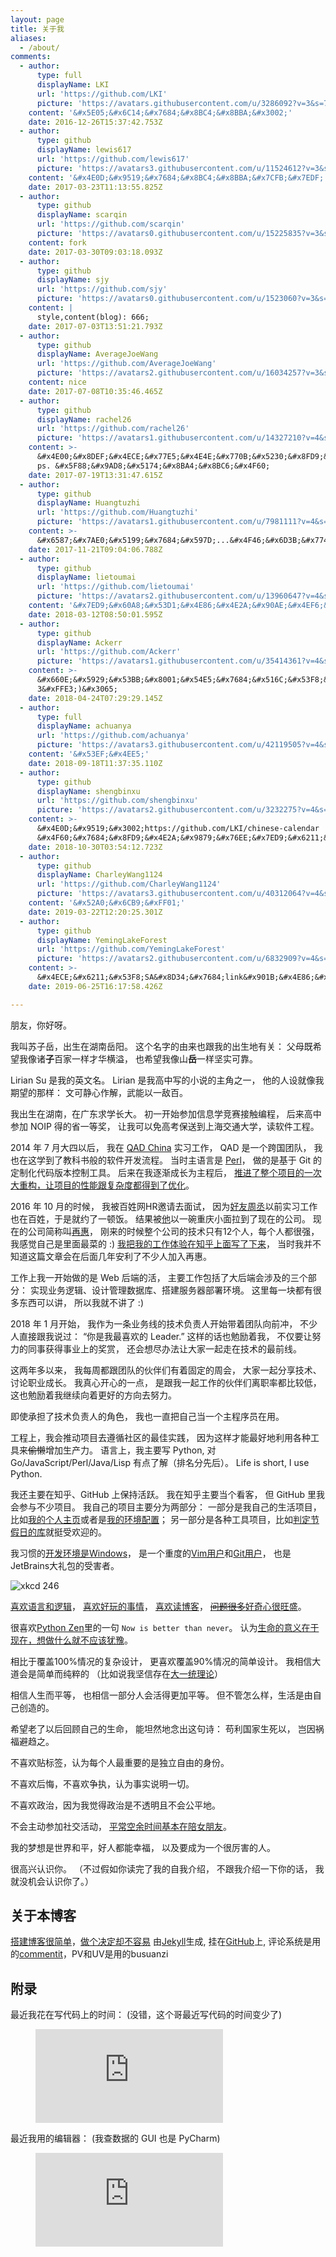 ```yaml
---
layout: page
title: 关于我
aliases:
  - /about/
comments:
  - author:
      type: full
      displayName: LKI
      url: 'https://github.com/LKI'
      picture: 'https://avatars.githubusercontent.com/u/3286092?v=3&s=73'
    content: '&#x5E05;&#x6C14;&#x7684;&#x8BC4;&#x8BBA;&#x3002;'
    date: 2016-12-26T15:37:42.753Z
  - author:
      type: github
      displayName: lewis617
      url: 'https://github.com/lewis617'
      picture: 'https://avatars3.githubusercontent.com/u/11524612?v=3&s=73'
    content: '&#x4E0D;&#x9519;&#x7684;&#x8BC4;&#x8BBA;&#x7CFB;&#x7EDF;'
    date: 2017-03-23T11:13:55.825Z
  - author:
      type: github
      displayName: scarqin
      url: 'https://github.com/scarqin'
      picture: 'https://avatars0.githubusercontent.com/u/15225835?v=3&s=73'
    content: fork
    date: 2017-03-30T09:03:18.093Z
  - author:
      type: github
      displayName: sjy
      url: 'https://github.com/sjy'
      picture: 'https://avatars0.githubusercontent.com/u/1523060?v=3&s=73'
    content: |
      style,content(blog): 666;
    date: 2017-07-03T13:51:21.793Z
  - author:
      type: github
      displayName: AverageJoeWang
      url: 'https://github.com/AverageJoeWang'
      picture: 'https://avatars2.githubusercontent.com/u/16034257?v=3&s=73'
    content: nice
    date: 2017-07-08T10:35:46.465Z
  - author:
      type: github
      displayName: rachel26
      url: 'https://github.com/rachel26'
      picture: 'https://avatars1.githubusercontent.com/u/14327210?v=4&s=73'
    content: >-
      &#x4E00;&#x8DEF;&#x4ECE;&#x77E5;&#x4E4E;&#x770B;&#x5230;&#x8FD9;&#x91CC;&#x3002;&#x5F88;&#x559C;&#x6B22;&#x4F60;&#x7684;&#x535A;&#x5BA2;~
      ps. &#x5F88;&#x9AD8;&#x5174;&#x8BA4;&#x8BC6;&#x4F60;
    date: 2017-07-19T13:31:47.615Z
  - author:
      type: github
      displayName: Huangtuzhi
      url: 'https://github.com/Huangtuzhi'
      picture: 'https://avatars1.githubusercontent.com/u/7981111?v=4&s=73'
    content: >-
      &#x6587;&#x7AE0;&#x5199;&#x7684;&#x597D;...&#x4F46;&#x6D3B;&#x7740;&#x4E5F;&#x5F88;&#x597D;
    date: 2017-11-21T09:04:06.788Z
  - author:
      type: github
      displayName: lietoumai
      url: 'https://github.com/lietoumai'
      picture: 'https://avatars2.githubusercontent.com/u/13960647?v=4&s=73'
    content: '&#x7ED9;&#x60A8;&#x53D1;&#x4E86;&#x4E2A;&#x90AE;&#x4EF6;&#xFF0C;gmail'
    date: 2018-03-12T08:50:01.595Z
  - author:
      type: github
      displayName: Ackerr
      url: 'https://github.com/Ackerr'
      picture: 'https://avatars1.githubusercontent.com/u/35414361?v=4&s=73'
    content: >-
      &#x660E;&#x5929;&#x53BB;&#x8001;&#x54E5;&#x7684;&#x516C;&#x53F8;&#x9762;&#x8BD5;&#x5B9E;&#x4E60;&#xFF0C;&#x4ECE;&#x77E5;&#x4E4E;&#x8FC7;&#x6765;&#xFF0C;&#x89C9;&#x5F97;&#x8001;&#x54E5;&#x975E;&#x5E38;&#x6709;&#x610F;&#x601D;&#xFF0C;&#x5E0C;&#x671B;&#x660E;&#x5929;&#x987A;&#x5229;&#xFF0C;&#x6765;&#x5438;&#x70B9;&#x8FD0;&#x6C14;&#x3002;(&#x3065;&#xFFE3;
      3&#xFFE3;)&#x3065;
    date: 2018-04-24T07:29:29.145Z
  - author:
      type: full
      displayName: achuanya
      url: 'https://github.com/achuanya'
      picture: 'https://avatars3.githubusercontent.com/u/42119505?v=4&s=73'
    content: '&#x53EF;&#x4EE5;'
    date: 2018-09-18T11:37:35.110Z
  - author:
      type: github
      displayName: shengbinxu
      url: 'https://github.com/shengbinxu'
      picture: 'https://avatars2.githubusercontent.com/u/3232275?v=4&s=73'
    content: >-
      &#x4E0D;&#x9519;&#x3002;https://github.com/LKI/chinese-calendar
      &#x4F60;&#x7684;&#x8FD9;&#x4E2A;&#x9879;&#x76EE;&#x7ED9;&#x6211;&#x7684;&#x5DE5;&#x4F5C;&#x5E26;&#x6765;&#x4E86;&#x633A;&#x5927;&#x7684;&#x5E2E;&#x52A9;
    date: 2018-10-30T03:54:12.723Z
  - author:
      type: github
      displayName: CharleyWang1124
      url: 'https://github.com/CharleyWang1124'
      picture: 'https://avatars3.githubusercontent.com/u/40312064?v=4&s=73'
    content: '&#x52A0;&#x6CB9;&#xFF01;'
    date: 2019-03-22T12:20:25.301Z
  - author:
      type: github
      displayName: YemingLakeForest
      url: 'https://github.com/YemingLakeForest'
      picture: 'https://avatars2.githubusercontent.com/u/6832909?v=4&s=73'
    content: >-
      &#x4ECE;&#x6211;&#x53F8;SA&#x8D34;&#x7684;link&#x901B;&#x4E86;&#x8FC7;&#x6765;&#xFF0C;&#x4E0D;&#x9519;&#x7684;&#x7AD9;&#x70B9;&#xFF01;
    date: 2019-06-25T16:17:58.426Z

---
```


朋友，你好呀。

我叫苏子岳，出生在湖南岳阳。
这个名字的由来也跟我的出生地有关：
父母既希望我像诸**子**百家一样才华横溢，
也希望我像山**岳**一样坚实可靠。

Lirian Su 是我的英文名。
Lirian 是我高中写的小说的主角之一，
他的人设就像我期望的那样：
文可静心作解，武能以一敌百。

我出生在湖南，在广东求学长大。
初一开始参加信息学竞赛接触编程，
后来高中参加 NOIP 得的省一等奖，
让我可以免高考保送到上海交通大学，读软件工程。

2014 年 7 月大四以后，
我在 [QAD China][wiki-QAD] 实习工作，
QAD 是一个跨国团队，
我也在这学到了教科书般的软件开发流程。
当时主语言是 [Perl][perl]，
做的是基于 Git 的定制化代码版本控制工具。
后来在我逐渐成长为主程后，
[推进了整个项目的一次大重构，让项目的性能跟复杂度都得到了优化][CVC]。

2016 年 10 月的时候，
我被百姓网HR邀请去面试，
因为[好友周丞][ldsink]以前实习工作也在百姓，于是就约了一顿饭。
结果被[他][zhoucheng]以一碗重庆小面拉到了现在的公司。
现在的公司简称叫[再惠][kezaihui]，
刚来的时候整个公司的技术只有12个人，每个人都很强，
我感觉自己是里面最菜的 :)
[我把我的工作体验在知乎上面写了下来][zhihu-zaihui]，
当时我并不知道这篇文章会在后面几年安利了不少人加入再惠。

工作上我一开始做的是 Web 后端的活，
主要工作包括了大后端会涉及的三个部分：
实现业务逻辑、设计管理数据库、搭建服务器部署环境。
这里每一块都有很多东西可以讲，
所以我就不讲了 :)

2018 年 1 月开始，
我作为一条业务线的技术负责人开始带着团队向前冲，
不少人直接跟我说过：
“你是我最喜欢的 Leader.”
这样的话也勉励着我，
不仅要让努力的同事获得事业上的奖赏，
还会想尽办法让大家一起走在技术的最前线。

这两年多以来，
我每周都跟团队的伙伴们有着固定的周会，
大家一起分享技术、讨论职业成长。
我真心开心的一点，
是跟我一起工作的伙伴们离职率都比较低，
这也勉励着我继续向着更好的方向去努力。

即使承担了技术负责人的角色，
我也一直把自己当一个主程序员在用。

工程上，我会推动项目去遵循社区的最佳实践，
因为这样才能最好地利用各种工具来~~偷懒~~增加生产力。
语言上，我主要写 Python,
对 Go/JavaScript/Perl/Java/Lisp 有点了解（排名分先后）。
Life is short,
I use Python.

我还主要在知乎、GitHub 上保持活跃。
我在知乎主要当个看客，
但 GitHub 里我会参与不少项目。
我自己的项目主要分为两部分：
一部分是我自己的生活项目，比如[我的个人主页][lki.github.io]或者是[我的环境配置][myconf]；
另一部分是各种工具项目，比如[判定节假日的库][chinese-calendar]就挺受欢迎的。

我习惯的[开发环境是Windows][win-env]，
是一个重度的[Vim用户][vim]和[Git用户][git]，
也是JetBrains大礼包的受害者。

![xkcd 246][xkcd-246]

[喜欢语言和逻辑][logic]，
[喜欢好玩的事情][play]，
[喜欢读博客][read-blog]，
~~[问题很多][hunter2]~~[好奇心很旺盛][cash-cow]。

很喜欢[Python Zen][python-zen]里的一句
`Now is better than never`。
认为[生命的意义在于现在，想做什么就不应该犹豫][work]。

相比于覆盖100%情况的复杂设计，
更喜欢覆盖90%情况的简单设计。
我相信大道会是简单而纯粹的
（比如说我坚信存在[大一统理论][GUT]）

相信人生而平等，
也相信一部分人会活得更加平等。
但不管怎么样，生活是由自己创造的。

希望老了以后回顾自己的生命，
能坦然地念出这句诗：
苟利国家生死以，
岂因祸福避趋之。

不喜欢贴标签，认为每个人最重要的是独立自由的身份。

不喜欢后悔，不喜欢争执，认为事实说明一切。

不喜欢政治，因为我觉得政治是不透明且不会公平地。

不会主动参加社交活动，
[平常空余时间基本在陪女朋友][my-gf]。

我的梦想是世界和平，好人都能幸福，
以及要成为一个很厉害的人。

很高兴认识你。
（不过假如你读完了我的自我介绍，
不跟我介绍一下你的话，
我就没机会认识你了。）


## 关于本博客

[搭建博客很简单][build-blog]，[做个决定却不容易][why-blog]
由[Jekyll][jekyll.com]生成, 挂在[GitHub][lki.github.io]上,
评论系统是用的[commentit][commentit]，PV和UV是用的busuanzi


## 附录

最近我花在写代码上的时间：
(没错，这个哥最近写代码的时间变少了)

<figure><embed src="https://wakatime.com/share/@65efbae2-afbf-4a69-8ee5-194f43ef9289/37832e6e-1750-417a-96be-0c54efbe71f9.svg" /></figure>

最近我用的编辑器：
(我查数据的 GUI 也是 PyCharm)

<figure><embed src="https://wakatime.com/share/@65efbae2-afbf-4a69-8ee5-194f43ef9289/6d5b6087-b30c-4d0a-ae8c-d220f6726ce0.svg" /></figure>

[CVC]: /lazy-coding-thinking
[GUT]: https://en.wikipedia.org/wiki/Grand_Unified_Theory
[build-blog]: /how-this-blog-was-built
[commentit]: /use-commentit
[git]: /philosophy-of-git
[jekyll.com]: https://jekyllrb.com/
[kezaihui]: https://www.kezaihui.com/
[ldsink]: /my-friend-ldsink
[lki.github.io]: https://github.com/LKI/lki.github.io
[logic]: /programmers-logic
[play]: /play-gba-with-danmaku
[my-gf]: /how-to-lose-in-rock-paper-scissors
[cash-cow]: /what-is-cash-cow
[hunter2]: /hunter2-meme
[perl]: https://learnxinyminutes.com/docs/perl/
[python-zen]: https://www.python.org/dev/peps/pep-0020/
[work]: /my-work
[read-blog]: /read-blogs-to-write-blogs
[sudoku]: https://cojs.tk/cogs/problem/problem.php?pid=407
[vim]: /use-vundle-for-dotvim
[why-blog]: /why-im-blogging
[wiki-QAD]: https://en.wikipedia.org/wiki/QAD_Inc
[win-env]: /windows-dev-env
[xkcd-246]: https://imgs.xkcd.com/comics/labyrinth_puzzle.png
[zhoucheng]: https://www.zhihu.com/people/ldsink/activities
[myconf]: https://github.com/LKI/LKI
[chinese-calendar]: https://github.com/LKI/chinese-calendar
[zhihu-zaihui]: https://www.zhihu.com/question/19596230/answer/152193862
